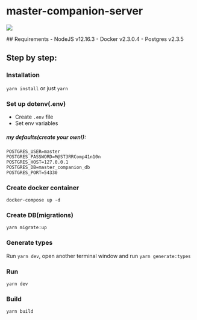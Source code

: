 # master-companion-server
<p>
  <img align="center" src="https://pm1.narvii.com/7391/6582a3fbde307f314a040280a411b29bd6470a2cr4-750-375_00.jpg"/> 
</p>
## Requirements
- NodeJS v12.16.3
- Docker v2.3.0.4
- Postgres v2.3.5 

## Step by step:
### Installation 
`yarn install` or just `yarn`

### Set up dotenv(.env)
- Create `.env` file
- Set env variables

##### my defaults(create your own!):
```
POSTGRES_USER=master
POSTGRES_PASSWORD=M@ST3RRComp41n10n
POSTGRES_HOST=127.0.0.1
POSTGRES_DB=master_companion_db
POSTGRES_PORT=54330
```
### Create docker container
`docker-compose up -d`

### Create DB(migrations)

`yarn migrate:up`

### Generate types
Run `yarn dev`, open another terminal window and run `yarn generate:types`

### Run

`yarn dev`

### Build

`yarn build`
